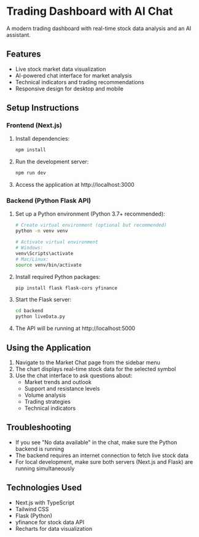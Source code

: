 # Trading Dashboard with AI Chat

A modern trading dashboard with real-time stock data analysis and an AI assistant.

## Features

- Live stock market data visualization
- AI-powered chat interface for market analysis
- Technical indicators and trading recommendations
- Responsive design for desktop and mobile

## Setup Instructions

### Frontend (Next.js)

1. Install dependencies:
   ```bash
   npm install
   ```

2. Run the development server:
   ```bash
   npm run dev
   ```

3. Access the application at http://localhost:3000

### Backend (Python Flask API)

1. Set up a Python environment (Python 3.7+ recommended):
   ```bash
   # Create virtual environment (optional but recommended)
   python -m venv venv
   
   # Activate virtual environment
   # Windows:
   venv\Scripts\activate
   # Mac/Linux:
   source venv/bin/activate
   ```

2. Install required Python packages:
   ```bash
   pip install flask flask-cors yfinance
   ```

3. Start the Flask server:
   ```bash
   cd backend
   python liveData.py
   ```

4. The API will be running at http://localhost:5000

## Using the Application

1. Navigate to the Market Chat page from the sidebar menu
2. The chart displays real-time stock data for the selected symbol
3. Use the chat interface to ask questions about:
   - Market trends and outlook
   - Support and resistance levels
   - Volume analysis
   - Trading strategies
   - Technical indicators

## Troubleshooting

- If you see "No data available" in the chat, make sure the Python backend is running
- The backend requires an internet connection to fetch live stock data
- For local development, make sure both servers (Next.js and Flask) are running simultaneously

## Technologies Used

- Next.js with TypeScript
- Tailwind CSS
- Flask (Python)
- yfinance for stock data API
- Recharts for data visualization
